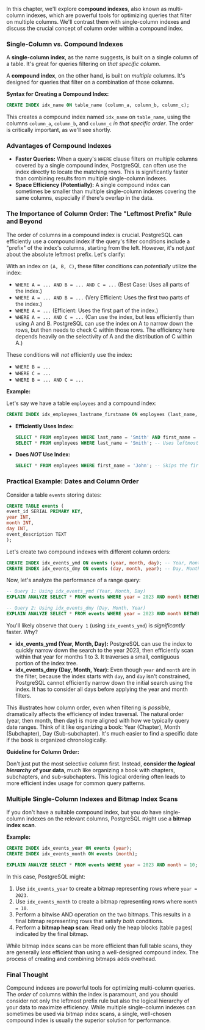 In this chapter, we'll explore **compound indexes**, also known as multi-column indexes, which are powerful tools for optimizing queries that filter on multiple columns. We'll contrast them with single-column indexes and discuss the crucial concept of column order within a compound index.

### Single-Column vs. Compound Indexes

A **single-column index**, as the name suggests, is built on a single column of a table.  It's great for queries filtering on *that specific column*.

A **compound index**, on the other hand, is built on *multiple* columns.  It's designed for queries that filter on a combination of those columns.

**Syntax for Creating a Compound Index:**

```sql
CREATE INDEX idx_name ON table_name (column_a, column_b, column_c);
```

This creates a compound index named `idx_name` on `table_name`, using the columns `column_a`, `column_b`, and `column_c` *in that specific order*.  The order is critically important, as we'll see shortly.

### Advantages of Compound Indexes

*   **Faster Queries:**  When a query's `WHERE` clause filters on multiple columns covered by a single compound index, PostgreSQL can often use the index directly to locate the matching rows.  This is significantly faster than combining results from multiple single-column indexes.
*   **Space Efficiency (Potentially):** A single compound index can sometimes be smaller than multiple single-column indexes covering the same columns, especially if there's overlap in the data.

### The Importance of Column Order: The "Leftmost Prefix" Rule and Beyond

The order of columns in a compound index is crucial. PostgreSQL can efficiently use a compound index if the query's filter conditions include a "prefix" of the index's columns, starting from the left. However, it's not *just* about the absolute leftmost prefix.  Let's clarify:

With an index on `(A, B, C)`, these filter conditions can *potentially* utilize the index:

*  `WHERE A = ... AND B = ... AND C = ...` (Best Case: Uses all parts of the index.)
*  `WHERE A = ... AND B = ...` (Very Efficient: Uses the first two parts of the index.)
*  `WHERE A = ...` (Efficient: Uses the first part of the index.)
*  `WHERE A = ... AND C = ...` (Can use the index, but less efficiently than using A and B. PostgreSQL can use the index on A to narrow down the rows, but then needs to check C within those rows.  The efficiency here depends heavily on the selectivity of A and the distribution of C within A.)

These conditions will *not* efficiently use the index:

*   `WHERE B = ...`
*   `WHERE C = ...`
*   `WHERE B = ... AND C = ...`

**Example:**

Let's say we have a table `employees` and a compound index:

```sql
CREATE INDEX idx_employees_lastname_firstname ON employees (last_name, first_name);
```

*   **Efficiently Uses Index:**
    ```sql
    SELECT * FROM employees WHERE last_name = 'Smith' AND first_name = 'John'; -- Uses both columns
    SELECT * FROM employees WHERE last_name = 'Smith'; -- Uses leftmost column
    ```
*   **Does *NOT* Use Index:**
    ```sql
    SELECT * FROM employees WHERE first_name = 'John'; -- Skips the first column
    ```

### Practical Example: Dates and Column Order

Consider a table `events` storing dates:

```sql
CREATE TABLE events (
event_id SERIAL PRIMARY KEY,
year INT,
month INT,
day INT,
event_description TEXT
);
```

Let's create two compound indexes with different column orders:

```sql
CREATE INDEX idx_events_ymd ON events (year, month, day); -- Year, Month, Day
CREATE INDEX idx_events_dmy ON events (day, month, year); -- Day, Month, Year
```

Now, let's analyze the performance of a range query:

```sql
-- Query 1: Using idx_events_ymd (Year, Month, Day)
EXPLAIN ANALYZE SELECT * FROM events WHERE year = 2023 AND month BETWEEN 1 AND 3;

-- Query 2: Using idx_events_dmy (Day, Month, Year)
EXPLAIN ANALYZE SELECT * FROM events WHERE year = 2023 AND month BETWEEN 1 AND 3;

```

You'll likely observe that `Query 1` (using `idx_events_ymd`) is *significantly* faster. Why?

*   **idx_events_ymd (Year, Month, Day):** PostgreSQL can use the index to quickly narrow down the search to the year 2023, then efficiently scan within that year for months 1 to 3.  It traverses a small, contiguous portion of the index tree.
*   **idx_events_dmy (Day, Month, Year):** Even though `year` and `month` are in the filter, because the index starts with `day`, and `day` isn't constrained, PostgreSQL cannot efficiently narrow down the initial search using the index. It has to consider all days before applying the year and month filters.

This illustrates how column order, even when filtering is *possible*, dramatically affects the efficiency of index traversal. The natural order (year, then month, then day) is more aligned with how we typically query date ranges.  Think of it like organizing a book:  Year (Chapter), Month (Subchapter), Day (Sub-subchapter).  It's much easier to find a specific date if the book is organized chronologically.

**Guideline for Column Order:**

Don't just put the most selective column first.  Instead, **consider the *logical hierarchy* of your data**, much like organizing a book with chapters, subchapters, and sub-subchapters.  This logical ordering often leads to more efficient index usage for common query patterns.

### Multiple Single-Column Indexes and Bitmap Index Scans

If you don't have a suitable compound index, but you *do* have single-column indexes on the relevant columns, PostgreSQL might use a **bitmap index scan**.

**Example:**

```sql
CREATE INDEX idx_events_year ON events (year);
CREATE INDEX idx_events_month ON events (month);

EXPLAIN ANALYZE SELECT * FROM events WHERE year = 2023 AND month = 10;
```

In this case, PostgreSQL might:

1.  Use `idx_events_year` to create a bitmap representing rows where `year = 2023`.
2.  Use `idx_events_month` to create a bitmap representing rows where `month = 10`.
3.  Perform a bitwise AND operation on the two bitmaps.  This results in a final bitmap representing rows that satisfy *both* conditions.
4.  Perform a **bitmap heap scan**: Read only the heap blocks (table pages) indicated by the final bitmap.

While bitmap index scans can be more efficient than full table scans, they are generally *less* efficient than using a well-designed compound index. The process of creating and combining bitmaps adds overhead.

### Final Thought

Compound indexes are powerful tools for optimizing multi-column queries. The *order* of columns within the index is paramount, and you should consider not only the leftmost prefix rule but also the logical hierarchy of your data to maximize efficiency. While multiple single-column indexes can sometimes be used via bitmap index scans, a single, well-chosen compound index is usually the superior solution for performance.
